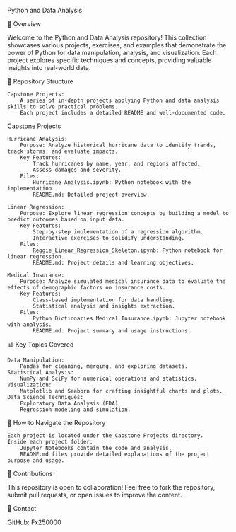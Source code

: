 Python and Data Analysis

📝 Overview

Welcome to the Python and Data Analysis repository! This collection showcases various projects, exercises, and examples that demonstrate the power of Python for data manipulation, analysis, and visualization. Each project explores specific techniques and concepts, providing valuable insights into real-world data.

📂 Repository Structure

    Capstone Projects:
        A series of in-depth projects applying Python and data analysis skills to solve practical problems.
        Each project includes a detailed README and well-documented code.

Capstone Projects

    Hurricane Analysis:
        Purpose: Analyze historical hurricane data to identify trends, track storms, and evaluate impacts.
        Key Features:
            Track hurricanes by name, year, and regions affected.
            Assess damages and severity.
        Files:
            Hurricane Analysis.ipynb: Python notebook with the implementation.
            README.md: Detailed project overview.

    Linear Regression:
        Purpose: Explore linear regression concepts by building a model to predict outcomes based on input data.
        Key Features:
            Step-by-step implementation of a regression algorithm.
            Interactive exercises to solidify understanding.
        Files:
            Reggie_Linear_Regression_Skeleton.ipynb: Python notebook for linear regression.
            README.md: Project details and learning objectives.

    Medical Insurance:
        Purpose: Analyze simulated medical insurance data to evaluate the effects of demographic factors on insurance costs.
        Key Features:
            Class-based implementation for data handling.
            Statistical analysis and insights extraction.
        Files:
            Python Dictionaries Medical Insurance.ipynb: Jupyter notebook with analysis.
            README.md: Project summary and usage instructions.

📊 Key Topics Covered

    Data Manipulation:
        Pandas for cleaning, merging, and exploring datasets.
    Statistical Analysis:
        NumPy and SciPy for numerical operations and statistics.
    Visualization:
        Matplotlib and Seaborn for crafting insightful charts and plots.
    Data Science Techniques:
        Exploratory Data Analysis (EDA)
        Regression modeling and simulation.

🔗 How to Navigate the Repository

    Each project is located under the Capstone Projects directory.
    Inside each project folder:
        Jupyter Notebooks contain the code and analysis.
        README.md files provide detailed explanations of the project purpose and usage.

🤝 Contributions

This repository is open to collaboration! Feel free to fork the repository, submit pull requests, or open issues to improve the content.

🔗 Contact

GitHub: Fx250000